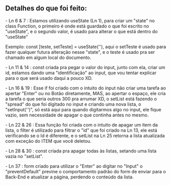 <h2>Detalhes do que foi feito:</h2>

<p>- Ln 6 & 7 : Estamos utilizando useState (Ln 1), para criar um "state" no class Function, o primeiro é onde está guardado o que foi escrito no "useState", e o segundo valor, é usado para alterar o que está dentro do "useState" </p>
<p>Exemplo: const [teste, setTeste] = useState(''), aqui o setTeste é usado para fazer qualquer futura alteração nesse "state", e o teste é usado pra ser chamado em algum local do documento.</p>

<p>- Ln 11 & 14 : const criada pra pegar o valor do input, junto com ela, criar um id, estamos dando uma "identificação" ao input, que vou tentar explicar para o que será usado daqui a pouco XD.</p>

<p>- Ln 16 & 19 : Esse if foi criado com o intuito do input não criar uma tarefa ao apertar "Enter" ou no Botão diretamente, MAS, ao apertar o espaço, ele cria a tarefa o que seria outros 300 pra arrumar XD, o setList está fazendo o "spread" do que foi digitado no input e criando uma nova lista, o "setInput('')", só está aqui para quando digitarmos algo no input, ele fique vazio, sem necessidade de apagar o que continha antes no mesmo.</p>

<p>- Ln 22 & 26 : Essa função foi criada com o intuito de apagar um item da lista, o filter é utilizado para filtrar o "id" que foi criado na Ln 13, ele está verificando se o Id é diferente, e o setList na Ln 25 retorna a lista atualizada com exceção do ITEM que você deletou.</p>

<p>- Ln 28 & 30 : const criada pra apagar todas às listas, setando uma lista vazia no "setList".</p>

<p>- Ln 37 : form criado para utilizar o "Enter" ao digitar no "Input" o "preventDefault" previne o comportamento padrão do form de enviar para o Back-End e atualizar a página, perdendo o conteúdo da lista.</p>